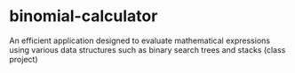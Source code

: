 binomial-calculator
===================

An efficient application designed to evaluate mathematical expressions using various data structures such as binary search trees and stacks (class project)
